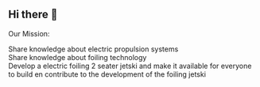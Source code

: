 ## Hi there 👋

Our Mission:

<p>Share knowledge about electric propulsion systems
<br>Share knowledge about foiling technology
<br>Develop a electric foiling 2 seater jetski and make it available for everyone to build en contribute to the development of the foiling jetski



<!--
**ProjectFoiling/ProjectFoiling** is a ✨ _special_ ✨ repository because its `README.md` (this file) appears on your GitHub profile.

Here are some ideas to get you started:

- 🔭 I’m currently working on ...
- 🌱 I’m currently learning ...
- 👯 I’m looking to collaborate on ...
- 🤔 I’m looking for help with ...
- 💬 Ask me about ...
- 📫 How to reach me: ...
- 😄 Pronouns: ...
- ⚡ Fun fact: ...
-->
